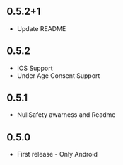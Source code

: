 ## 0.5.2+1

* Update README

## 0.5.2

* IOS Support
* Under Age Consent Support

## 0.5.1

* NullSafety awarness and Readme

## 0.5.0

* First release - Only Android
